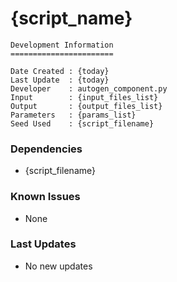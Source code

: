 # {script_name}

```
Development Information
=======================

Date Created : {today}
Last Update  : {today}
Developer    : autogen_component.py
Input        : {input_files_list}
Output       : {output_files_list}
Parameters   : {params_list}
Seed Used    : {script_filename}
```

### Dependencies

- {script_filename}

### Known Issues

- None

### Last Updates

- No new updates
